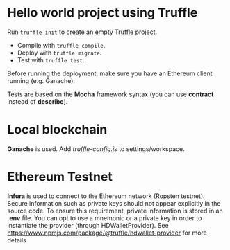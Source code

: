 # Hello world project using Truffle

Run ```truffle init``` to create an empty Truffle project.

* Compile with ```truffle compile```.
* Deploy with ```truffle migrate```. 
* Test with ```truffle test```.

Before running the deployment, make sure you have an Ethereum client running (e.g. Ganache).

Tests are based on the **Mocha** framework syntax (you can use **contract** instead of **describe**).

# Local blockchain
**Ganache** is used. Add *truffle-config.js* to settings/workspace.
# Ethereum Testnet
**Infura** is used to connect to the Ethereum network (Ropsten testnet).
Secure information such as private keys should not appear explicitly in the source code. To ensure this requirement, private information is stored in an **.env** file. You can opt to use a mnemonic or a private key in order to instantiate the provider (through HDWalletProvider). See https://www.npmjs.com/package/@truffle/hdwallet-provider for more details.


